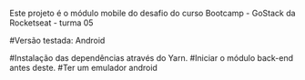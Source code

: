 Este projeto é o módulo mobile do desafio do curso Bootcamp - GoStack da Rocketseat - turma 05

#Versão testada: Android

#Instalação das dependências através do Yarn.
#Iniciar o módulo back-end antes deste.
#Ter um emulador android

